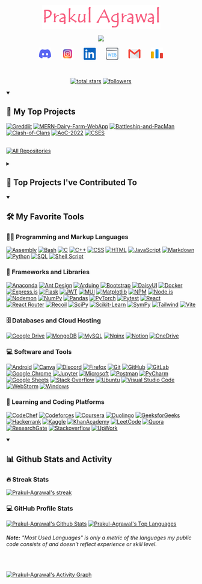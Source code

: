 <p align="center">
  <a href="https://github.com/Prakul-Agrawal">
    <img src="assets/Name.png" alt="Prakul Agrawal" /></a>
</p>

<p align="center">
  <!-- Typing SVG -->
  <a href="https://github.com/DenverCoder1/readme-typing-svg">
    <img src="https://readme-typing-svg.demolab.com/?lines=Full-stack%20web%20developer;Python%20Enthusiast;Competitive%20Programmer;3%2B%20years%20of%20coding%20experience;Always%20learning%20new%20things&font=Fira%20Code&center=true&width=440&height=45&color=f75c7e&vCenter=true&pause=1000&size=22" /></a>
</p>

<!-- Social icons section -->
<p align="center">
  <a href="https://discordapp.com/users/740442954765959240" alt="Discord" title="Discord"><img width="32px" src="assets/discord.svg"/></a>
  &#8287;&#8287;&#8287;&#8287;&#8287;
  <a href="https://instagram.com/prakul.agrawal?igshid=MzNlNGNkZWQ4Mg==" alt="Instagram" title="Instagram"><img width="32px" src="assets/instagram.svg"/></a>
  &#8287;&#8287;&#8287;&#8287;&#8287;
  <a href="https://www.linkedin.com/in/prakul-agrawal-570b1927a" alt="LinkedIn" title="LinkedIn"><img width="32px" src="assets/linkedin.svg"/></a>
  &#8287;&#8287;&#8287;&#8287;&#8287;
  <!-- <a href="https://discordapp.com/users/740442954765959240" alt="Web" title="Personal Website"> -->
  <img width="32px" src="assets/website.svg"/>
  <!-- </a> -->
  &#8287;&#8287;&#8287;&#8287;&#8287;
  <a href="mailto:prakulagrawal.2003@gmail.com" alt="Gmail" title="Email"><img width="32px" src="assets/gmail.svg"/></a>
  &#8287;&#8287;&#8287;&#8287;&#8287;
  <a href="https://codeforces.com/profile/Prakul_Agrawal" alt="Codeforces" title="Codeforces"><img width="32px" src="assets/codeforces.svg"/></a>
</p>

<br/>

<!-- Social badges section -->
<p align="center">
  <a href="https://github.com/Prakul-Agrawal?tab=repositories&sort=stargazers">
    <img alt="total stars" title="Total stars on GitHub" src="https://custom-icon-badges.demolab.com/github/stars/Prakul-Agrawal?color=55960c&style=for-the-badge&labelColor=488207&logo=star"/></a>
  <a href="https://github.com/Prakul-Agrawal?tab=followers">
    <img alt="followers" title="Follow me on Github" src="https://custom-icon-badges.demolab.com/github/followers/Prakul-Agrawal?color=236ad3&labelColor=1155ba&style=for-the-badge&logo=person-add&label=Follow&logoColor=white"/></a>
</p>

<details open> 
  <summary><h2>📘 My Top Projects</h2></summary>

  <!-- Small repo cards - https://github.com/DenverCoder1/github-readme-stats -->
  <p align="left">
    <a href="https://github.com/Prakul-Agrawal/Greddiit"><img width="280" src="https://denvercoder1-github-readme-stats.vercel.app/api/pin/?username=Prakul-Agrawal&repo=Greddiit&theme=react&bg_color=1F222E&title_color=F85D7F&hide_border=true&icon_color=F8D866&show_icons=false" alt="Greddiit"></a>
    <a href="https://github.com/Prakul-Agrawal/MERN-Dairy-Farm-WebApp"><img width="280" src="https://denvercoder1-github-readme-stats.vercel.app/api/pin?username=Prakul-Agrawal&repo=MERN-Dairy-Farm-WebApp&theme=react&bg_color=1F222E&title_color=F85D7F&hide_border=true&icon_color=F8D866&show_icons=false" alt="MERN-Dairy-Farm-WebApp"></a>
    <a href="https://github.com/Prakul-Agrawal/Battleship-and-PacMan"><img width="280" src="https://denvercoder1-github-readme-stats.vercel.app/api/pin/?username=Prakul-Agrawal&repo=Battleship-and-PacMan&theme=react&bg_color=1F222E&title_color=F85D7F&hide_border=true&icon_color=F8D866&show_icons=false" alt="Battleship-and-PacMan"></a>
    <a href="https://github.com/Prakul-Agrawal/Clash-of-Clans"><img width="280" src="https://denvercoder1-github-readme-stats.vercel.app/api/pin/?username=Prakul-Agrawal&repo=Clash-of-Clans&theme=react&bg_color=1F222E&title_color=F85D7F&hide_border=true&icon_color=F8D866&show_icons=false" alt="Clash-of-Clans"></a>
    <a href="https://github.com/Prakul-Agrawal/AoC-2022"><img width="280" src="https://denvercoder1-github-readme-stats.vercel.app/api/pin/?username=Prakul-Agrawal&repo=AoC-2022&theme=react&bg_color=1F222E&title_color=F85D7F&hide_border=true&icon_color=F8D866&show_icons=false" alt="AoC-2022"></a>
    <a href="https://github.com/Prakul-Agrawal/CSES"><img width="280" src="https://denvercoder1-github-readme-stats.vercel.app/api/pin/?username=Prakul-Agrawal&repo=CSES&theme=react&bg_color=1F222E&title_color=F85D7F&hide_border=true&icon_color=F8D866&show_icons=false" alt="CSES"></a>
  </p>

  <br>
  <a href="https://github.com/Prakul-Agrawal?tab=repositories&sort=stargazers"><img alt="All Repositories" title="All Repositories" src="https://custom-icon-badges.demolab.com/badge/-Click%20Here%20For%20All%20My%20Repos-1F222E?style=for-the-badge&logoColor=white&logo=repo"/></a>
  <br><br>
</details>

<details> 
  <summary><h2>📕 Top Projects I've Contributed To</h2></summary>

  <p align="left">
  <!-- Example for future projects -->
    <!-- <a href="https://github.com/pallets/flask"><img width="278" src="https://denvercoder1-github-readme-stats.vercel.app/api/pin/?username=pallets&repo=flask&theme=react&bg_color=1F222E&title_color=F85D7F&hide_border=true&icon_color=F8D866&show_icons=false&show_description=false" alt="flask"></a> -->
  </p>

  <p align="left">
  </p>
  <br>
  <!-- <a href="https://github.com/DenverCoderOne/My-Contributions/blob/main/README.md"> -->
  <a href="#">
  <img alt="All Repositories" title="All Repositories" src="https://custom-icon-badges.demolab.com/badge/-Click%20Here%20For%20All%20My%20Forks-1F222E?style=for-the-badge&logoColor=white&logo=fork"/>
  </a>
  <br><br>
</details>

<details open> 
  <summary><h2>🛠️ My Favorite Tools</h2></summary>
  <!-- Badges are from https://github.com/Ileriayo/markdown-badges -->

  <h3>👨‍💻 Programming and Markup Languages</h3>

  <p>
      <a href="#"><img alt="Assembly" src="https://custom-icon-badges.demolab.com/badge/Assembly-525252.svg?logo=asm-hex&logoColor=white"></a>
      <a href="#"><img alt="Bash" src="https://img.shields.io/badge/Bash-121011.svg?logo=gnu-bash&logoColor=white"></a>
      <a href="#"><img alt="C" src="https://custom-icon-badges.demolab.com/badge/C-03599C.svg?logo=c-in-hexagon&logoColor=white"></a>
      <a href="#"><img alt="C++" src="https://custom-icon-badges.demolab.com/badge/C++-9C033A.svg?logo=cpp2&logoColor=white"></a>
      <a href="#"><img alt="CSS" src="https://img.shields.io/badge/CSS-1572B6.svg?logo=css3&logoColor=white"></a>
      <a href="#"><img alt="HTML" src="https://img.shields.io/badge/HTML-E34F26.svg?logo=html5&logoColor=white"></a>
      <a href="#"><img alt="JavaScript" src="https://img.shields.io/badge/JavaScript-F7DF1E.svg?logo=javascript&logoColor=black"></a>
      <a href="#"><img alt="Markdown" src="https://img.shields.io/badge/Markdown-000000.svg?logo=markdown&logoColor=white"></a>
      <a href="#"><img alt="Python" src="https://img.shields.io/badge/Python-14354C.svg?logo=python&logoColor=white"></a>
      <a href="#"><img alt="SQL" src="https://custom-icon-badges.demolab.com/badge/SQL-025E8C.svg?logo=database&logoColor=white"></a>
      <a href="#"><img alt="Shell Script" src="https://img.shields.io/badge/Shell%20Script-%23121011.svg?logo=gnu-bash&logoColor=white"></a>
  </p>

  <h3>🧰 Frameworks and Libraries</h3>

  <p>
      <a href="#"><img alt="Anaconda" src="https://img.shields.io/badge/Anaconda-%2344A833.svg?logo=anaconda&logoColor=white"></a>
      <a href="#"><img alt="Ant Design" src="https://img.shields.io/badge/-Ant%20Design-%230170FE?logo=ant-design&logoColor=white"></a>
      <a href="#"><img alt="Arduino" src="https://img.shields.io/badge/-Arduino-00979D?logo=Arduino&logoColor=white"></a>
      <a href="#"><img alt="Bootstrap" src="https://img.shields.io/badge/Bootstrap-7952B3.svg?logo=bootstrap&logoColor=white"></a>
      <a href="#"><img alt="DaisyUI" src="https://img.shields.io/badge/DaisyUI-5A0EF8?logo=daisyui&logoColor=white"></a>
      <a href="#"><img alt="Docker" src="https://img.shields.io/badge/Docker-%230db7ed.svg?logo=docker&logoColor=white"></a>
      <a href="#"><img alt="Express.js" src="https://img.shields.io/badge/Express.js-404d59.svg?logo=express&logoColor=white"></a>
      <a href="#"><img alt="Flask" src="https://img.shields.io/badge/Flask-%23000.svg?logo=flask&logoColor=white"></a>
      <a href="#"><img alt="JWT" src="https://img.shields.io/badge/JWT-black?logo=JSON%20web%20tokens"></a>
      <a href="#"><img alt="MUI" src="https://img.shields.io/badge/MUI-%230081CB.svg?logo=mui&logoColor=white"></a>
      <a href="#"><img alt="Matplotlib" src="https://img.shields.io/badge/Matplotlib-%23ffffff.svg?logo=Matplotlib&logoColor=black"></a>
      <a href="#"><img alt="NPM" src="https://img.shields.io/badge/NPM-%23CB3837.svg?logo=npm&logoColor=white"></a>
      <a href="#"><img alt="Node.js" src="https://img.shields.io/badge/Node.js-6DA55F?logo=node.js&logoColor=white"></a>
      <a href="#"><img alt="Nodemon" src="https://img.shields.io/badge/Nodemon-%23323330.svg?logo=nodemon&logoColor=%BBDEAD"></a>
      <a href="#"><img alt="NumPy" src="https://img.shields.io/badge/Numpy-013243.svg?logo=numpy&logoColor=white"></a>
      <a href="#"><img alt="Pandas" src="https://img.shields.io/badge/Pandas-150458.svg?logo=pandas&logoColor=white"></a>
      <a href="#"><img alt="PyTorch" src="https://img.shields.io/badge/PyTorch-%23EE4C2C.svg?logo=PyTorch&logoColor=white"></a>
      <a href="#"><img alt="Pytest" src="https://img.shields.io/badge/Pytest-0A9EDC.svg?logo=pytest&logoColor=white"></a>
      <a href="#"><img alt="React" src="https://img.shields.io/badge/React-20232a.svg?logo=react&logoColor=%2361DAFB"></a>
      <a href="#"><img alt="React Router" src="https://img.shields.io/badge/React%20Router-CA4245?logo=react-router&logoColor=white"></a>
      <a href="#"><img alt="Recoil" src="https://custom-icon-badges.demolab.com/badge/Recoil-blue.svg?logo=recoil-icon&logoColor=white"></a>
      <a href="#"><img alt="SciPy" src="https://img.shields.io/badge/SciPy-%230C55A5.svg?logo=scipy&logoColor=%white"></a>
      <a href="#"><img alt="Scikit-Learn" src="https://img.shields.io/badge/Scikit--Learn-%23F7931E.svg?logo=scikit-learn&logoColor=white"></a>
      <a href="#"><img alt="SymPy" src="https://img.shields.io/badge/Sympy-3B5526.svg?logo=sympy&logoColor=white"></a>
      <a href="#"><img alt="Tailwind" src="https://img.shields.io/badge/Tailwind-%2338B2AC.svg?logo=tailwind-css&logoColor=white"></a>
      <a href="#"><img alt="Vite" src="https://img.shields.io/badge/Vite-%23646CFF.svg?logo=vite&logoColor=white"></a>
  </p>

  <h3>🗄️ Databases and Cloud Hosting</h3>

  <p>
      <a href="#"><img alt="Google Drive" src ="https://img.shields.io/badge/Google%20Drive-4285F4?logo=googledrive&logoColor=white"></a>
      <a href="#"><img alt="MongoDB" src ="https://img.shields.io/badge/MongoDB-4ea94b.svg?logo=mongodb&logoColor=white"></a>
      <a href="#"><img alt="MySQL" src="https://img.shields.io/badge/MySQL-00f.svg?logo=mysql&logoColor=white"></a>
      <a href="#"><img alt="Nginx" src="https://img.shields.io/badge/nginx-%23009639.svg?logo=nginx&logoColor=white"></a>
      <a href="#"><img alt="Notion" src="https://img.shields.io/badge/Notion-010101.svg?logo=notion&logoColor=white"></a>
      <a href="#"><img alt="OneDrive" src="https://img.shields.io/badge/OneDrive-0078D4.svg?logo=microsoftonedrive&logoColor=white"></a>
  </p>

  <h3>💻 Software and Tools</h3>

  <p>
      <a href="#"><img alt="Android" src="https://img.shields.io/badge/Android-3DDC84?logo=android&logoColor=white"></a>
      <a href="#"><img alt="Canva" src="https://img.shields.io/badge/Canva-%2300C4CC.svg?logo=Canva&logoColor=white"></a>
      <a href="#"><img alt="Discord" src="https://img.shields.io/badge/-Discord-5865F2.svg?logo=discord&logoColor=white"></a>
      <a href="#"><img alt="Firefox" src="https://img.shields.io/badge/Firefox-FF7139?logo=Firefox-Browser&logoColor=white"></a>
      <a href="#"><img alt="Git" src="https://img.shields.io/badge/Git-F05033.svg?logo=git&logoColor=white"></a>
      <a href="#"><img alt="GitHub" src="https://img.shields.io/badge/GitHub-%23121011.svg?logo=github&logoColor=white"></a>
      <a href="#"><img alt="GitLab" src="https://img.shields.io/badge/Gitab-%23181717.svg?logo=gitlab&logoColor=white"></a>
      <a href="#"><img alt="Google Chrome" src="https://img.shields.io/badge/Google%20Chrome-4285F4?logo=GoogleChrome&logoColor=white"></a>
      <a href="#"><img alt="Jupyter" src="https://img.shields.io/badge/Jupyter-F37626.svg?logo=Jupyter&logoColor=white"></a>
      <a href="#"><img alt="Microsoft" src="https://img.shields.io/badge/Microsoft-0078D4?logo=microsoft&logoColor=white"></a>
      <a href="#"><img alt="Postman" src="https://img.shields.io/badge/Postman-FF6C37?logo=postman&logoColor=white"></a>
      <a href="#"><img alt="PyCharm" src="https://img.shields.io/badge/PyCharm-143?logo=pycharm&logoColor=black&color=black&labelColor=green"></a>
      <a href="#"><img alt="Google Sheets" src="https://img.shields.io/badge/Sheets-34A853.svg?logo=google%20sheets&logoColor=white"></a>
      <a href="#"><img alt="Stack Overflow" src="https://img.shields.io/badge/-Stack%20Overflow-FE7A16?logo=stack-overflow&logoColor=white"></a>
      <a href="#"><img alt="Ubuntu" src="https://img.shields.io/badge/Ubuntu-E95420?logo=ubuntu&logoColor=white"></a>
      <a href="#"><img alt="Visual Studio Code" src="https://img.shields.io/badge/Visual%20Studio%20Code-0078d7.svg?logo=visual-studio-code&logoColor=white"></a>
      <a href="#"><img alt="WebStorm" src="https://img.shields.io/badge/WebStorm-143?logo=webstorm&logoColor=white&color=black"></a>
      <a href="#"><img alt="Windows" src="https://img.shields.io/badge/Windows-0078D6?logo=windows&logoColor=white"></a>
  </p>

  <h3>💬 Learning and Coding Platforms</h3>

  <p>
      <a href="#"><img alt="CodeChef" src="https://img.shields.io/badge/CodeChef-%23964B00.svg?logo=CodeChef&logoColor=white"></a>
      <a href="#"><img alt="Codeforces" src="https://img.shields.io/badge/Codeforces-445f9d?logo=Codeforces&logoColor=white"></a>
      <a href="#"><img alt="Coursera" src="https://img.shields.io/badge/Coursera-%230056D2.svg?logo=Coursera&logoColor=white"></a>
      <a href="#"><img alt="Duolingo" src="https://img.shields.io/badge/Duolingo-%234DC730.svg?logo=Duolingo&logoColor=white"></a>
      <a href="#"><img alt="GeeksforGeeks" src="https://img.shields.io/badge/GeeksforGeeks-gray?logo=geeksforgeeks&logoColor=35914c"></a>
      <a href="#"><img alt="Hackerrank" src="https://img.shields.io/badge/-Hackerrank-2EC866?logo=HackerRank&logoColor=white"></a>
      <a href="#"><img alt="Kaggle" src="https://img.shields.io/badge/Kaggle-035a7d?logo=kaggle&logoColor=white"></a>
      <a href="#"><img alt="KhanAcademy" src="https://img.shields.io/badge/KhanAcademy-%2314BF96.svg?logo=KhanAcademy&logoColor=white"></a>
      <a href="#"><img alt="LeetCode" src="https://img.shields.io/badge/LeetCode-000000?logo=LeetCode&logoColor=#d16c06"></a>
      <a href="#"><img alt="Quora" src="https://img.shields.io/badge/Quora-%23B92B27.svg?logo=Quora&logoColor=white"></a>
      <a href="#"><img alt="ResearchGate" src="https://img.shields.io/badge/ResearchGate-00CCBB?logo=ResearchGate&logoColor=white"></a>
      <a href="#"><img alt="Stackoverflow" src="https://img.shields.io/badge/-Stackoverflow-FE7A16?logo=stack-overflow&logoColor=white"></a>
      <a href="#"><img alt="UpWork" src="https://img.shields.io/badge/UpWork-6FDA44?logo=Upwork&logoColor=white"></a>
  </p>
</details>

<details open> 
  <summary><h2>📊 Github Stats and Activity</h2></summary>

  <h3>🔥 Streak Stats</h3>

  <!-- GitHub Readme Streak Stats - https://github.com/DenverCoder1/github-readme-streak-stats -->
  <p>
      <a href="#"><img title="🔥 Get streak stats for your profile at git.io/streak-stats" alt="Prakul-Agrawal's streak" src="https://streak-stats.demolab.com/?user=Prakul-Agrawal&theme=monokai-metallian&hide_border=true"/></a>
  </p>

  <h3>💻 GitHub Profile Stats</h3>

  <!-- https://github.com/anuraghazra/github-readme-stats -->

  <a href="#"><img alt="Prakul-Agrawal's Github Stats" src="https://denvercoder1-github-readme-stats.vercel.app/api/?username=Prakul-Agrawal&show_icons=true&include_all_commits=true&count_private=true&theme=react&hide_border=true&bg_color=1F222E&title_color=F85D7F&icon_color=F8D866" height="192px"/></a>
  <a href="#"><img alt="Prakul-Agrawal's Top Languages" src="https://denvercoder1-github-readme-stats.vercel.app/api/top-langs/?username=Prakul-Agrawal&langs_count=8&layout=compact&theme=react&hide_border=true&bg_color=1F222E&title_color=F85D7F&icon_color=F8D866&hide=Jupyter%20Notebook,Roff" height="192px"/></a>
  <br/>

  <h6> <b>Note:</b> "Most Used Languages" is only a metric of the languages my public code consists of and doesn't reflect experience or skill level.</h6><br>
  
  <!-- https://github.com/ashutosh00710/github-readme-activity-graph -->

  <a href="#"><img alt="Prakul-Agrawal's Activity Graph" src="https://github-readme-activity-graph.vercel.app/graph/?username=Prakul-Agrawal&bg_color=1F222E&color=F8D866&line=F85D7F&point=FFFFFF&hide_border=true" /></a>

</details>